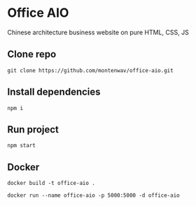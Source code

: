 # Office AIO

Chinese architecture business website on pure HTML, CSS, JS 

## Clone repo

```
git clone https://github.com/montenwav/office-aio.git
```

## Install dependencies
```
npm i
```

## Run project
```
npm start
```


## Docker
```
docker build -t office-aio .
```

```
docker run --name office-aio -p 5000:5000 -d office-aio
```

